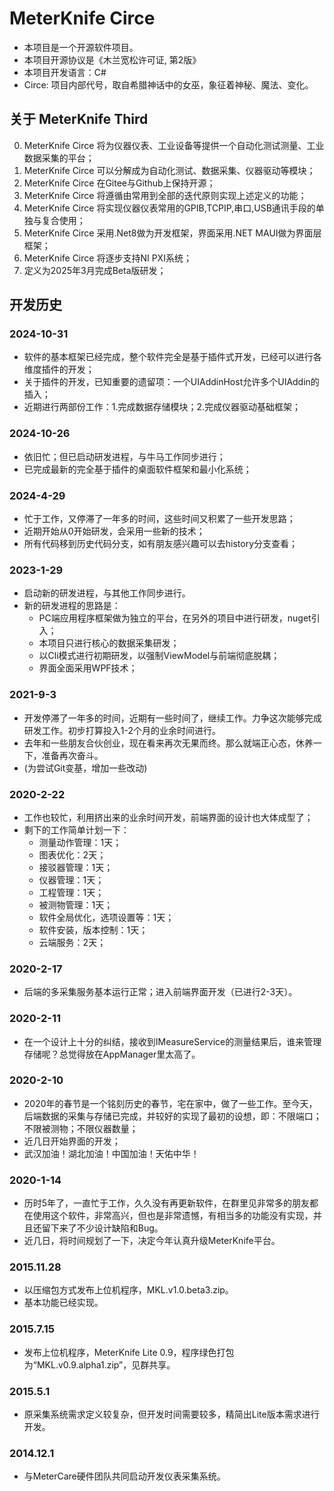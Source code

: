 # MeterKnife **Circe**

- 本项目是一个开源软件项目。
- 本项目开源协议是《木兰宽松许可证, 第2版》
- 本项目开发语言：C#
- Circe: 项目内部代号，取自希腊神话中的女巫，象征着神秘、魔法、变化。

## 关于 MeterKnife Third
  0. MeterKnife Circe 将为仪器仪表、工业设备等提供一个自动化测试测量、工业数据采集的平台；
  1. MeterKnife Circe 可以分解成为自动化测试、数据采集、仪器驱动等模块；
  2. MeterKnife Circe 在Gitee与Github上保持开源；
  3. MeterKnife Circe 将遵循由常用到全部的迭代原则实现上述定义的功能；
  4. MeterKnife Circe 将实现仪器仪表常用的GPIB,TCPIP,串口,USB通讯手段的单独与复合使用；
  5. MeterKnife Circe 采用.Net8做为开发框架，界面采用.NET MAUI做为界面层框架；
  6. MeterKnife Circe 将逐步支持NI PXI系统；
  7. 定义为2025年3月完成Beta版研发；

## 开发历史

### 2024-10-31

- 软件的基本框架已经完成，整个软件完全是基于插件式开发，已经可以进行各维度插件的开发；
- 关于插件的开发，已知重要的遗留项：一个UIAddinHost允许多个UIAddin的插入；
- 近期进行两部份工作：1.完成数据存储模块；2.完成仪器驱动基础框架；

### 2024-10-26

- 依旧忙；但已启动研发进程，与牛马工作同步进行；
- 已完成最新的完全基于插件的桌面软件框架和最小化系统；

### 2024-4-29

- 忙于工作，又停滞了一年多的时间，这些时间又积累了一些开发思路；
- 近期开始从0开始研发，会采用一些新的技术；
- 所有代码移到历史代码分支，如有朋友感兴趣可以去history分支查看；

### 2023-1-29

- 启动新的研发进程，与其他工作同步进行。
- 新的研发进程的思路是：
  - PC端应用程序框架做为独立的平台，在另外的项目中进行研发，nuget引入；
  - 本项目只进行核心的数据采集研发；
  - 以Cli模式进行初期研发，以强制ViewModel与前端彻底脱耦；
  - 界面全面采用WPF技术；

### 2021-9-3

- 开发停滞了一年多的时间，近期有一些时间了，继续工作。力争这次能够完成研发工作。初步打算投入1-2个月的业余时间进行。
- 去年和一些朋友合伙创业，现在看来再次无果而终。那么就端正心态，休养一下，准备再次奋斗。
- (为尝试Git变基，增加一些改动)

### 2020-2-22

- 工作也较忙，利用挤出来的业余时间开发，前端界面的设计也大体成型了；
- 剩下的工作简单计划一下：
  - 测量动作管理：1天；
  - 图表优化：2天；
  - 接驳器管理：1天；
  - 仪器管理：1天；
  - 工程管理：1天；
  - 被测物管理：1天；
  - 软件全局优化，选项设置等：1天；
  - 软件安装，版本控制：1天；
  - 云端服务：2天； 

### 2020-2-17
- 后端的多采集服务基本运行正常；进入前端界面开发（已进行2-3天）。

### 2020-2-11
- 在一个设计上十分的纠结，接收到IMeasureService的测量结果后，谁来管理存储呢？总觉得放在AppManager里太高了。

### 2020-2-10
- 2020年的春节是一个铭刻历史的春节，宅在家中，做了一些工作。至今天，后端数据的采集与存储已完成，并较好的实现了最初的设想，即：不限端口；不限被测物；不限仪器数量；
- 近几日开始界面的开发；
- 武汉加油！湖北加油！中国加油！天佑中华！

### 2020-1-14
- 历时5年了，一直忙于工作，久久没有再更新软件，在群里见非常多的朋友都在使用这个软件，非常高兴，但也是非常遗憾，有相当多的功能没有实现，并且还留下来了不少设计缺陷和Bug。
- 近几日，将时间规划了一下，决定今年认真升级MeterKnife平台。

### 2015.11.28
- 以压缩包方式发布上位机程序，MKL.v1.0.beta3.zip。
- 基本功能已经实现。

### 2015.7.15
- 发布上位机程序，MeterKnife Lite 0.9，程序绿色打包为“MKL.v0.9.alpha1.zip”，见群共享。

### 2015.5.1 
- 原采集系统需求定义较复杂，但开发时间需要较多，精简出Lite版本需求进行开发。

### 2014.12.1 
- 与MeterCare硬件团队共同启动开发仪表采集系统。